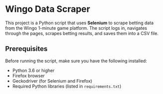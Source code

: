 # Wingo Data Scraper

This project is a Python script that uses **Selenium** to scrape betting data from the Wingo 1-minute game platform. The script logs in, navigates through the pages, scrapes betting results, and saves them into a CSV file.

## Prerequisites

Before running the script, make sure you have the following installed:

- Python 3.6 or higher
- Firefox browser
- Geckodriver (for Selenium and Firefox)
- Required Python libraries (listed in `requirements.txt`)

